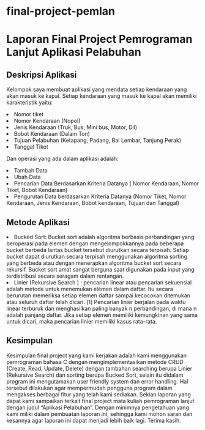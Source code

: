 # final-project-pemlan

<h1>Laporan Final Project Pemrograman Lanjut Aplikasi Pelabuhan</h1>

<h2>Deskripsi Aplikasi</h2>
<p>Kelompok saya membuat aplikasi yang mendata setiap kendaraan yang akan masuk ke kapal. Setiap kendaraan yang masuk ke kapal akan memiliki karakteristik yaitu:
  	<li>Nomor tiket</li>
	<li>Nomor Kendaraan (Nopol)</li>
	<li>Jenis Kendaraan (Truk, Bus, Mini bus, Motor, Dll)</li>
	<li>Bobot Kendaraan (Dalam Ton)</li>
  	<li>Tujuan Pelabuhan (Ketapang, Padang, Bai Lembar, Tanjung Perak)</li>
	<li>Tanggal Tiket </li>
  
<p>Dan operasi yang ada dalam aplikasi adalah:
  	<li>Tambah Data</li>
	<li>Ubah Data</li>
	<li>Pencarian Data Berdasarkan Kriteria Datanya ( Nomor Kendaraan, Nomor Tiket, Bobot Kendaraan)</li>
	<li>Pengurutan Data berdasarkan Kriteria Datanya (Nomor Tiket, Nomor Kendaraan, Jenis Kendaraan, Bobot kendaraan, Tujuan dan 	Tanggal)</li>

<h2>Metode Aplikasi</h2>
<li>Bucked Sort: Bucket sort adalah algoritma berbasis perbandingan yang beroperasi pada elemen dengan mengelompokkannya pada beberapa bucket berbeda lantas bucket tersebut diurutkan secara terpisah. Setiap bucket dapat diurutkan secara terpisah menggunakan algoritma sorting yang berbeda atau dengan menerapkan algoritma bucket sort secara rekursif. Bucket sort amat sangat berguna saat digunakan pada input yang terdistribusi secara seragam dalam rentangan.</li>
<li>Linier (Rekursive Search ) : pencarian linear atau pencarian sekuensial adalah metode untuk menemukan elemen dalam daftar. Itu secara berurutan memeriksa setiap elemen daftar sampai kecocokan ditemukan atau seluruh daftar telah dicari. [1] Pencarian linier berjalan pada waktu linear terburuk dan menghasilkan paling banyak n perbandingan, di mana n adalah panjang daftar. Jika setiap elemen memiliki kemungkinan yang sama untuk dicari, maka pencarian linier memiliki kasus rata-rata.</li>

<h2>Kesimpulan</h2>
<p>
	Kesimpulan final project yang kami kerjakan adalah kami menggunakan pemrograman bahasa C dengan mengimplementasikan metode CRUD (Create, Read, Update, Delete) dengan tambahan searching berupa Linier (Rekursive Search) dan sorting berupa Bucked Sort, selain itu didalam program ini mengutamakan user friendly system dan error handling. Hal tersebut dilakukan agar mempermudah pengguna program dalam mengakses berbagai fitur yang telah kami sediakan. Sekian laporan yang dapat kami sampaikan terkait final project mata kuliah pemrograman lanjut dengan judul “Aplikasi Pelabuhan”. Dengan minimnya pengetahuan yang kami miliki dalam pembuatan laporan ini, sehingga kami mohon saran dan kesannya agar laporan ini dapat menjadi lebih baik lagi. Terima kasih.
</p>
